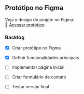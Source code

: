 ## Protótipo no Figma

Veja o design do projeto no Figma:  
🔗 [Acessar protótipo](https://www.figma.com/design/wR8DHIveJKWbv1GvLtu9BD/Untitled?node-id=0-1&t=PeHj5DqoltYpCPpU-1)

### Backlog

- [x] Criar protótipo no Figma
- [x] Definir funcionalidades principais
- [ ] Implementar página inicial
- [ ] Criar formulário de contato
- [ ] Testar versão final


